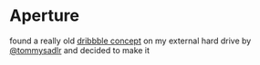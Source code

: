 # Aperture

found a really old [dribbble concept](https://raw.githubusercontent.com/mcansh/aperture/gh-pages/Aperture-Landing-Page.png) on my external hard drive by [@tommysadlr](https://twitter.com/tommysadlr) and decided to make it
